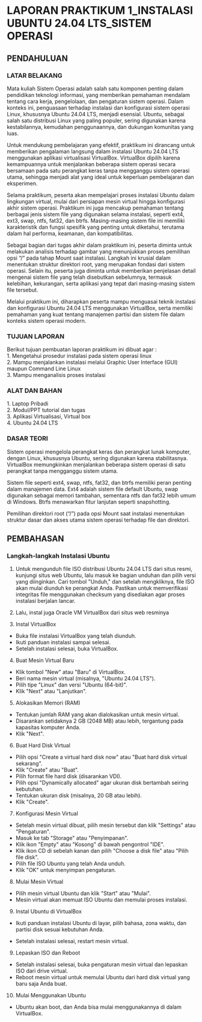 <h1> LAPORAN PRAKTIKUM 1_INSTALASI UBUNTU 24.04 LTS_SISTEM OPERASI </h1>
<h2> PENDAHULUAN </h2>
<h3> LATAR BELAKANG </h3>
<p> Mata kuliah Sistem Operasi adalah salah satu komponen penting dalam pendidikan teknologi informasi, yang memberikan pemahaman mendalam tentang cara kerja, pengelolaan, dan pengaturan sistem operasi. Dalam konteks ini, penguasaan terhadap instalasi dan konfigurasi sistem operasi Linux, khususnya Ubuntu 24.04 LTS, menjadi esensial. Ubuntu, sebagai salah satu distribusi Linux yang paling populer, sering digunakan karena kestabilannya, kemudahan penggunaannya, dan dukungan komunitas yang luas. </p>
<p> Untuk mendukung pembelajaran yang efektif, praktikum ini dirancang untuk memberikan pengalaman langsung dalam instalasi Ubuntu 24.04 LTS menggunakan aplikasi virtualisasi VirtualBox. VirtualBox dipilih karena kemampuannya untuk menjalankan beberapa sistem operasi secara bersamaan pada satu perangkat keras tanpa mengganggu sistem operasi utama, sehingga menjadi alat yang ideal untuk keperluan pembelajaran dan eksperimen. </p>
<p> Selama praktikum, peserta akan mempelajari proses instalasi Ubuntu dalam lingkungan virtual, mulai dari persiapan mesin virtual hingga konfigurasi akhir sistem operasi. Praktikum ini juga mencakup pemahaman tentang berbagai jenis sistem file yang digunakan selama instalasi, seperti ext4, ext3, swap, ntfs, fat32, dan btrfs. Masing-masing sistem file ini memiliki karakteristik dan fungsi spesifik yang penting untuk diketahui, terutama dalam hal performa, keamanan, dan kompatibilitas. </p>
<p> Sebagai bagian dari tugas akhir dalam praktikum ini, peserta diminta untuk melakukan analisis terhadap gambar yang menunjukkan proses pemilihan opsi “/” pada tahap Mount saat instalasi. Langkah ini krusial dalam menentukan struktur direktori root, yang merupakan fondasi dari sistem operasi. Selain itu, peserta juga diminta untuk memberikan penjelasan detail mengenai sistem file yang telah disebutkan sebelumnya, termasuk kelebihan, kekurangan, serta aplikasi yang tepat dari masing-masing sistem file tersebut. </p>
<p> Melalui praktikum ini, diharapkan peserta mampu menguasai teknik instalasi dan konfigurasi Ubuntu 24.04 LTS menggunakan VirtualBox, serta memiliki pemahaman yang kuat tentang manajemen partisi dan sistem file dalam konteks sistem operasi modern. </p>
<h3> TUJUAN LAPORAN </h3>
Berikut tujuan pembuatan laporan praktikum ini dibuat agar : <br/>
1. Mengetahui prosedur instalasi pada sistem operasi linux <br/>
2. Mampu menjalankan instalasi melalui Graphic User Interface (GUI) maupun Command Line Linux <br/>
3. Mampu menganalisis proses instalasi <br/>
<h3> ALAT DAN BAHAN </h3>
1. Laptop Pribadi <br/>
2. Modul/PPT tutorial dan tugas <br/>
3. Aplikasi Virtualisasi, Virtual box <br/>
4. Ubuntu 24.04 LTS <br/>
<h3> DASAR TEORI </h3>
<p> Sistem operasi mengelola perangkat keras dan perangkat lunak komputer, dengan Linux, khususnya Ubuntu, sering digunakan karena stabilitasnya. VirtualBox memungkinkan menjalankan beberapa sistem operasi di satu perangkat tanpa mengganggu sistem utama. </p>
<p> Sistem file seperti ext4, swap, ntfs, fat32, dan btrfs memiliki peran penting dalam manajemen data. Ext4 adalah sistem file default Ubuntu, swap digunakan sebagai memori tambahan, sementara ntfs dan fat32 lebih umum di Windows. Btrfs menawarkan fitur lanjutan seperti snapshotting. </p>
<p> Pemilihan direktori root (“/”) pada opsi Mount saat instalasi menentukan struktur dasar dan akses utama sistem operasi terhadap file dan direktori.</p>

<h2> PEMBAHASAN </h2>
<h3> Langkah-langkah Instalasi Ubuntu </h3>

1. Untuk mengunduh file ISO distribusi Ubuntu 24.04 LTS dari situs resmi, kunjungi situs web Ubuntu, lalu masuk ke bagian unduhan dan pilih versi yang diinginkan. Cari tombol "Unduh," dan setelah mengkliknya, file ISO akan mulai diunduh ke perangkat Anda. Pastikan untuk memverifikasi integritas file menggunakan checksum yang disediakan agar proses instalasi berjalan lancar. <br/>

2. Lalu, instal juga Oracle VM VirtualBox dari situs web resminya <br/>

3. Instal VirtualBox <br/>
* Buka file instalasi VirtualBox yang telah diunduh. <br/>
* Ikuti panduan instalasi sampai selesai.<br/>
* Setelah instalasi selesai, buka VirtualBox.<br/>

4. Buat Mesin Virtual Baru <br/>
* Klik tombol "New" atau "Baru" di VirtualBox.<br/>
* Beri nama mesin virtual (misalnya, "Ubuntu 24.04 LTS").<br/>
* Pilih tipe "Linux" dan versi "Ubuntu (64-bit)".<br/>
* Klik "Next" atau "Lanjutkan".<br/>

5. Alokasikan Memori (RAM) <br/>
* Tentukan jumlah RAM yang akan dialokasikan untuk mesin virtual.<br/>
* Disarankan setidaknya 2 GB (2048 MB) atau lebih, tergantung pada kapasitas komputer Anda.<br/>
* Klik "Next".<br/>

6. Buat Hard Disk Virtual <br/>
* Pilih opsi "Create a virtual hard disk now" atau "Buat hard disk virtual sekarang".<br/>
* Klik "Create" atau "Buat".<br/>
* Pilih format file hard disk (disarankan VDI).<br/>
* Pilih opsi "Dynamically allocated" agar ukuran disk bertambah seiring kebutuhan.<br/>
* Tentukan ukuran disk (misalnya, 20 GB atau lebih).<br/>
* Klik "Create".<br/>

7. Konfigurasi Mesin Virtual <br/>
* Setelah mesin virtual dibuat, pilih mesin tersebut dan klik "Settings" atau "Pengaturan".<br/>
* Masuk ke tab "Storage" atau "Penyimpanan".<br/>
* Klik ikon "Empty" atau "Kosong" di bawah pengontrol "IDE".<br/>
* Klik ikon CD di sebelah kanan dan pilih "Choose a disk file" atau "Pilih file disk".<br/>
* Pilih file ISO Ubuntu yang telah Anda unduh.<br/>
* Klik "OK" untuk menyimpan pengaturan.<br/>

8. Mulai Mesin Virtual <br/>
* Pilih mesin virtual Ubuntu dan klik "Start" atau "Mulai".<br/>
* Mesin virtual akan memuat ISO Ubuntu dan memulai proses instalasi.<br/>

9. Instal Ubuntu di VirtualBox <br/>
* Ikuti panduan instalasi Ubuntu di layar, pilih bahasa, zona waktu, dan partisi disk sesuai kebutuhan Anda. <br/>


* Setelah instalasi selesai, restart mesin virtual. <br/>
9. Lepaskan ISO dan Reboot <br/>
* Setelah instalasi selesai, buka pengaturan mesin virtual dan lepaskan ISO dari drive virtual. <br/>
* Reboot mesin virtual untuk memulai Ubuntu dari hard disk virtual yang baru saja Anda buat. <br/>
10. Mulai Menggunakan Ubuntu <br/>
* Ubuntu akan boot, dan Anda bisa mulai menggunakannya di dalam VirtualBox. <br/>
